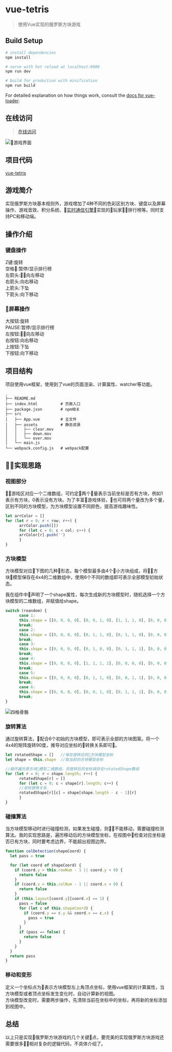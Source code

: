 # vue-tetris

> 使用Vue实现的俄罗斯方块游戏

## Build Setup

``` bash
# install dependencies
npm install

# serve with hot reload at localhost:8080
npm run dev

# build for production with minification
npm run build
```

For detailed explanation on how things work, consult the [docs for vue-loader](http://vuejs.github.io/vue-loader).

## 在线访问

> [在线访问](https://lewis-geek.github.io/vue-tetris/)

![游戏界面](http://olnzpdi2u.bkt.clouddn.com/IMG_0662.png)


## 项目代码

[vue-tetris](https://github.com/lewis-geek/vue-tetris)

## 游戏简介

实现俄罗斯方块基本规则外，游戏增加了4种不同的色彩区别方块、键盘以及屏幕操作、游戏音效、积分系统、[实时通信引擎](https://docs.wilddog.com/sync/Web/index.html)实现的玩家排行榜等。同时支持PC和移动端。

## 操作介绍

### 键盘操作

Z键:旋转  
空格:暂停/显示排行榜  
左箭头:向左移动  
右箭头:向右移动  
上箭头:下坠  
下箭头:向下移动

### 屏幕操作

大按钮:旋转  
PAUSE:暂停/显示排行榜  
左按钮:向左移动  
右按钮:向右移动  
上按钮:下坠  
下按钮:向下移动

## 项目结构  

项目使用vue框架，使用到了vue的页面渲染、计算属性、watcher等功能。

```
.
├── README.md
├── index.html          # 页面入口
├── package.json        # npm相关
├── src     
│   ├── App.vue         # 主文件
│   ├── assets          # 静态资源
│   │   ├── clear.mov
│   │   ├── down.mov
│   │   └── over.mov
│   └── main.js
└── webpack.config.js   # webpack配置
```

## 实现思路

### 视图部分

游戏区对应一个二维数组，可约定两个量表示当前坐标是否有方块，例如1表示有方块，0表示没有方块。为了丰富游戏体验，也可将两个量改为多个量，区别不同的方块模型，为方块模型设置不同颜色，提高游戏趣味性。   

```javascript
let arrColor = []
for (let r = 0; r < row; r++) {
      arrColor.push([])
      for (let c = 0; c < col; c++) {
      arrColor[r].push('')
      }
}
```

### 方块模型

方块模型对应下图的几种形态，每个模型最多由4个小方块组成，将方块模型保存在4x4的二维数组中，使用6个不同的数组即可表示全部模型初始状态。  

我在组件中声明了一个shape属性，每次生成新的方块模型时，随机选择一个方块模型的二维数组，并赋值给shape。

```javascript
switch (reandom) {
      case 1:
      this.shape = [[0, 0, 0, 0], [0, 0, 1, 0], [1, 1, 1, 0], [0, 0, 0, 0]];
      break;
      case 2:
      this.shape = [[0, 0, 0, 0], [0, 1, 1, 0], [0, 1, 1, 0], [0, 0, 0, 0]];
      break;
      case 3:
      this.shape = [[0, 0, 0, 0], [0, 1, 0, 0], [0, 1, 1, 1], [0, 0, 0, 0]];
      break;
      case 4:
      this.shape = [[0, 0, 0, 0], [1, 1, 1, 1], [0, 0, 0, 0], [0, 0, 0, 0]];
      break;
      case 5:
      this.shape = [[0, 0, 0, 0], [0, 1, 1, 0], [0, 0, 1, 1], [0, 0, 0, 0]];
      break;
      case 6:
      this.shape = [[0, 0, 0, 0], [0, 0, 1, 0], [0, 1, 1, 1], [0, 0, 0, 0]];
      break;
}
```

![四格骨骼](http://olnzpdi2u.bkt.clouddn.com/3908048923-57dc200ce044c_articlex.png)


### 旋转算法

通过旋转算法，配合6个初始的方块模型，即可表示全部的方块图案。将一个4x4的矩阵旋转90度，推导对应坐标的转换关系即可。

```javascript
let rotatedShape = []   //保存旋转后的方块模型坐标
let shape = this.shape  //取当前的方块模型坐标

//循环遍历原方块模型二维数组，将旋转后的坐标保存在rotatedShape数组
for (let r = 0; r < shape.length; r++) {
      rotatedShape[r] = []
      for (let c = 0; c < shape[r].length; c++) {
      //坐标替换关系
      rotatedShape[r][c] = shape[shape.length - c - 1][r]  
      }
}
```

### 碰撞算法

当方块模型移动时进行碰撞检测，如果发生碰撞，则不能移动，需要碰撞检测算法。我的实现思路是，遍历移动后的方块模型坐标，在视图中检查对应坐标是否已有方块，同时要考虑边界，不能超出视图边界。

```javascript
function colDetection(shapeCoord) {
  let pass = true

  for (let coord of shapeCoord) {
    if (coord.y > this.rowNum - 1 || coord.y < 0) {
      return false
    }
    if (coord.x > this.colNum - 1 || coord.x < 0) {
      return false
    }
    if (this.layout[coord.y][coord.x] == 1) {
      pass = false
      for (let c of this.shapeCoord) {
        if (coord.y == c.y && coord.x == c.x) {
          pass = true
        }
      }
      if (pass == false) {
        return false
      }
    }
  }
  return pass
}
```   

### 移动和变形

定义一个坐标点为表示方块模型左上角顶点坐标，使用vue框架的计算属性，当方块模型或者顶点坐标发生变化时，自动计算新的视图。  
方块模型改变时，需要两步操作，先清除当前在坐标中的坐标，再将新的坐标添加到视图中。

## 总结

以上只是实现俄罗斯方块游戏的几个关键点，要完美的实现俄罗斯方块游戏还需要很多相对复杂的逻辑代码，不具体介绍了。
